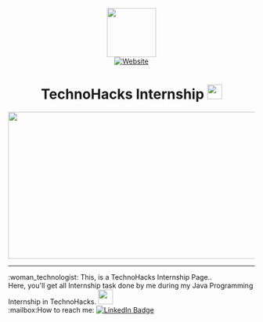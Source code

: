 <div id="header" align="center">
  <a href="https://docs.google.com/forms/d/e/1FAIpQLSdVDbImXuGanoZnoFKnXPjiuuglAgRzB0tkNkC-SToD0TK9CQ/viewform?pli=1">
  <img src="https://encrypted-tbn0.gstatic.com/images?q=tbn:ANd9GcSgHYlmADHOTxRI2SJhlZzZddTYPU71dh0y4Bdcool58r7_2N_TcdOJktnY&s=10" width="100"/>
  </a><br>
    <a href="https://ayssh.netlify.app">
      <img src="https://img.shields.io/badge/Website-blue?logo=dependabot" alt="Website"/>
  </a><br>
        <img src="https://komarev.com/ghpvc/?username=aysh01&style=flat-square&color=blue" alt=""/>
<h1>
  TechnoHacks Internship
  <img src="https://media.giphy.com/media/hvRJCLFzcasrR4ia7z/giphy.gif" width="30px"/>
</h1>
    <div align="center">
  <img src="https://media.giphy.com/media/3oKIPEqDGUULpEU0aQ/giphy.gif" width="600" height="300"/><br>
      <hr>
      <div align="left">
:woman_technologist: This, is a TechnoHacks Internship Page..<br>
      Here, you'll get all Internship task done by me during my Java Programming Internship in TechnoHacks. <img src="https://media.giphy.com/media/WUlplcMpOCEmTGBtBW/giphy.gif" width="30"><br>
:mailbox:How to reach me: <a href="https://www.linkedin.com/in/aayush-kantak-88a7b4271?utm_source=share&utm_campaign=share_via&utm_content=profile&utm_medium=android_app">
    <img src="https://img.shields.io/badge/LinkedIn-blue?style=for-the-badge&logo=linkedin&logoColor=white" alt="LinkedIn Badge"/>
  </a><br>
      </div>
</div>
</div>
